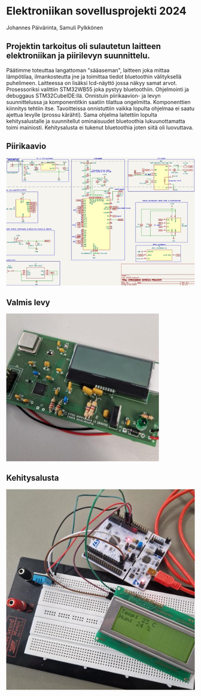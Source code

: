 # Elektroniikan sovellusprojekti 2024
Johannes Päivärinta, Samuli Pylkkönen

## Projektin tarkoitus oli sulautetun laitteen elektroniikan ja piirilevyn suunnittelu. 
Päätimme toteuttaa langattoman "sääaseman", laitteen joka mittaa lämpötilaa, ilmankosteutta jne ja toimittaa tiedot bluetoothin välityksellä puhelimeen. Laitteessa on lisäksi lcd-näyttö jossa näkyy samat arvot.
Prosessoriksi valittiin STM32WB55 joka pystyy bluetoothiin. Ohjelmointi ja debuggaus STM32CubeIDE:llä.
Onnistuin piirikaavion- ja levyn suunnittelussa ja komponentitkin saatiin tilattua ongelmitta. Komponenttien kiinnitys tehtiin itse. 
Tavoitteissa onnistuttiin vaikka lopulta ohjelmaa ei saatu ajettua levylle (prossu kärähti). Sama ohjelma laitettiin lopulta kehitysalustalle ja suunnitellut ominaisuudet bluetoothia lukuunottamatta toimi mainiosti. Kehitysalusta ei tukenut bluetoothia joten siitä oli luovuttava.

## Piirikaavio
![piirikaavio](https://github.com/PaivarintaJohannes/Elektroniikan-projekti/blob/main/piirikaavio.png)

## Valmis levy
![valmis levy](https://github.com/PaivarintaJohannes/Elektroniikan-projekti/blob/main/piirilevy.png)

## Kehitysalusta
![valmis levy](https://github.com/PaivarintaJohannes/Elektroniikan-projekti/blob/main/kehitysalusta.png)
